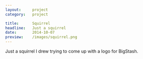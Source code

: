 ```yaml
---
layout:     project
category:   project

title:      Squirrel
headline:   Just a squirrel
date:       2014-10-07
preview:    /images/squirrel.png
---
```

Just a squirrel I drew trying to come up with a logo for BigStash.